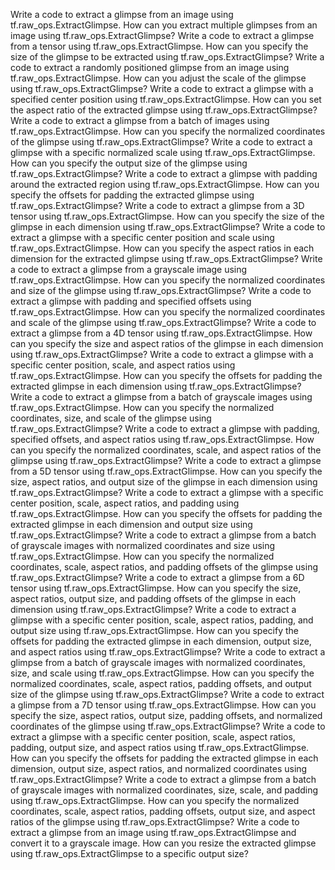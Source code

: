 
Write a code to extract a glimpse from an image using tf.raw_ops.ExtractGlimpse.
How can you extract multiple glimpses from an image using tf.raw_ops.ExtractGlimpse?
Write a code to extract a glimpse from a tensor using tf.raw_ops.ExtractGlimpse.
How can you specify the size of the glimpse to be extracted using tf.raw_ops.ExtractGlimpse?
Write a code to extract a randomly positioned glimpse from an image using tf.raw_ops.ExtractGlimpse.
How can you adjust the scale of the glimpse using tf.raw_ops.ExtractGlimpse?
Write a code to extract a glimpse with a specified center position using tf.raw_ops.ExtractGlimpse.
How can you set the aspect ratio of the extracted glimpse using tf.raw_ops.ExtractGlimpse?
Write a code to extract a glimpse from a batch of images using tf.raw_ops.ExtractGlimpse.
How can you specify the normalized coordinates of the glimpse using tf.raw_ops.ExtractGlimpse?
Write a code to extract a glimpse with a specific normalized scale using tf.raw_ops.ExtractGlimpse.
How can you specify the output size of the glimpse using tf.raw_ops.ExtractGlimpse?
Write a code to extract a glimpse with padding around the extracted region using tf.raw_ops.ExtractGlimpse.
How can you specify the offsets for padding the extracted glimpse using tf.raw_ops.ExtractGlimpse?
Write a code to extract a glimpse from a 3D tensor using tf.raw_ops.ExtractGlimpse.
How can you specify the size of the glimpse in each dimension using tf.raw_ops.ExtractGlimpse?
Write a code to extract a glimpse with a specific center position and scale using tf.raw_ops.ExtractGlimpse.
How can you specify the aspect ratios in each dimension for the extracted glimpse using tf.raw_ops.ExtractGlimpse?
Write a code to extract a glimpse from a grayscale image using tf.raw_ops.ExtractGlimpse.
How can you specify the normalized coordinates and size of the glimpse using tf.raw_ops.ExtractGlimpse?
Write a code to extract a glimpse with padding and specified offsets using tf.raw_ops.ExtractGlimpse.
How can you specify the normalized coordinates and scale of the glimpse using tf.raw_ops.ExtractGlimpse?
Write a code to extract a glimpse from a 4D tensor using tf.raw_ops.ExtractGlimpse.
How can you specify the size and aspect ratios of the glimpse in each dimension using tf.raw_ops.ExtractGlimpse?
Write a code to extract a glimpse with a specific center position, scale, and aspect ratios using tf.raw_ops.ExtractGlimpse.
How can you specify the offsets for padding the extracted glimpse in each dimension using tf.raw_ops.ExtractGlimpse?
Write a code to extract a glimpse from a batch of grayscale images using tf.raw_ops.ExtractGlimpse.
How can you specify the normalized coordinates, size, and scale of the glimpse using tf.raw_ops.ExtractGlimpse?
Write a code to extract a glimpse with padding, specified offsets, and aspect ratios using tf.raw_ops.ExtractGlimpse.
How can you specify the normalized coordinates, scale, and aspect ratios of the glimpse using tf.raw_ops.ExtractGlimpse?
Write a code to extract a glimpse from a 5D tensor using tf.raw_ops.ExtractGlimpse.
How can you specify the size, aspect ratios, and output size of the glimpse in each dimension using tf.raw_ops.ExtractGlimpse?
Write a code to extract a glimpse with a specific center position, scale, aspect ratios, and padding using tf.raw_ops.ExtractGlimpse.
How can you specify the offsets for padding the extracted glimpse in each dimension and output size using tf.raw_ops.ExtractGlimpse?
Write a code to extract a glimpse from a batch of grayscale images with normalized coordinates and size using tf.raw_ops.ExtractGlimpse.
How can you specify the normalized coordinates, scale, aspect ratios, and padding offsets of the glimpse using tf.raw_ops.ExtractGlimpse?
Write a code to extract a glimpse from a 6D tensor using tf.raw_ops.ExtractGlimpse.
How can you specify the size, aspect ratios, output size, and padding offsets of the glimpse in each dimension using tf.raw_ops.ExtractGlimpse?
Write a code to extract a glimpse with a specific center position, scale, aspect ratios, padding, and output size using tf.raw_ops.ExtractGlimpse.
How can you specify the offsets for padding the extracted glimpse in each dimension, output size, and aspect ratios using tf.raw_ops.ExtractGlimpse?
Write a code to extract a glimpse from a batch of grayscale images with normalized coordinates, size, and scale using tf.raw_ops.ExtractGlimpse.
How can you specify the normalized coordinates, scale, aspect ratios, padding offsets, and output size of the glimpse using tf.raw_ops.ExtractGlimpse?
Write a code to extract a glimpse from a 7D tensor using tf.raw_ops.ExtractGlimpse.
How can you specify the size, aspect ratios, output size, padding offsets, and normalized coordinates of the glimpse using tf.raw_ops.ExtractGlimpse?
Write a code to extract a glimpse with a specific center position, scale, aspect ratios, padding, output size, and aspect ratios using tf.raw_ops.ExtractGlimpse.
How can you specify the offsets for padding the extracted glimpse in each dimension, output size, aspect ratios, and normalized coordinates using tf.raw_ops.ExtractGlimpse?
Write a code to extract a glimpse from a batch of grayscale images with normalized coordinates, size, scale, and padding using tf.raw_ops.ExtractGlimpse.
How can you specify the normalized coordinates, scale, aspect ratios, padding offsets, output size, and aspect ratios of the glimpse using tf.raw_ops.ExtractGlimpse?
Write a code to extract a glimpse from an image using tf.raw_ops.ExtractGlimpse and convert it to a grayscale image.
How can you resize the extracted glimpse using tf.raw_ops.ExtractGlimpse to a specific output size?